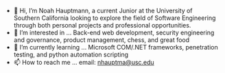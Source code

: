 - 👋 Hi, I’m Noah Hauptmann, a current Junior at the University of Southern California looking to explore the field of Software Engineering through both personal projects and professional opportunities.
- 👀 I’m interested in ... Back-end web development, security engineering and governance, product management, chess, and great food
- 🌱 I’m currently learning ... Microsoft COM/.NET frameworks, penetration testing, and python automation scripting
- 📫 How to reach me ... email: nhauptma@usc.edu
